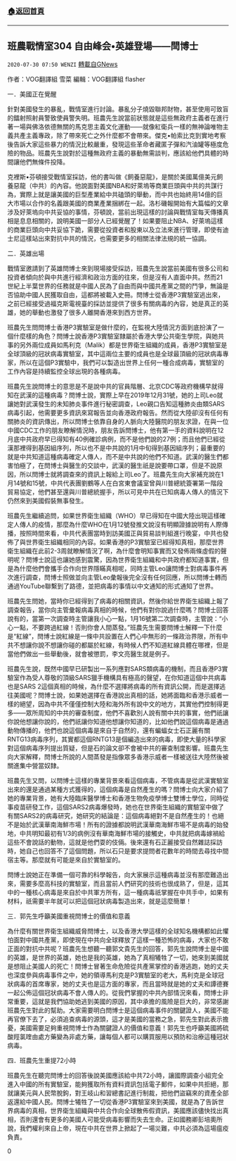 ###  [:house:返回首頁](https://github.com/ourhimalayas/txt)
---

## 班農戰情室304 自由峰会•英雄登場——閆博士
`2020-07-30 07:50 WENZI` [轉載自GNews](https://gnews.org/zh-hant/280374/)

作者：VOG翻譯組 雪菜 
編輯：VOG翻譯組 flasher



一．美國正在覺醒

針對美國發生的暴亂，戰情室進行討論。暴亂分子燒毀聯邦財物，甚至使用可致盲的鐳射照射員警致使員警失明。班農先生說當前狀態就是這些無政府主義者在進行著一場與佛洛依德無關的馬克思主義文化運動——就像紅衛兵一樣的無神論唯物主義共產主義專政，除了帶來死亡之外什麼都不會帶來。傑克•帕索比克到實地考察後告訴大家這些暴力的情況比較嚴重，發現這些革命者藏匿子彈和汽油罐等極度危險的物品。班農先生說對於這種無政府主義的暴動無需談判，應該給他們具體的時間讓他們無條件投降。

克裡斯•芬頓接受戰情室採訪，他的書叫做《飼養惡龍》，是關於美國萬億美元飼養惡龍（中共）的內容。他說面對美國NBA和好萊塢等商業巨頭與中共的共謀行為，實際上就是讓美國的巨型產業給中共磕頭的舉動，而中共也始終用14億的巨大市場以合作的名義跟美國的商業產業捆綁在一起。洛杉磯報開始有大篇幅的文章涉及好萊塢向中共妥協的事情，芬頓說，當前出現這樣的討論與戰情室每天傳播真相是息息相關的，說明美國一部分人已經覺醒了！如果要阻止NBA、好萊塢這樣的商業巨頭向中共妥協下跪，需要從投資者和股東以及立法來進行管理，即使有迪士尼這樣站出來對抗中共的情況，也需要更多的相關法律法規的統一協調。

二．英雄出場

戰情室邀請到了英雄閆博士來到現場接受採訪，班農先生說當前美國有很多公司和投資者傾向於與中共進行經濟和政治方面的往來，但是沒有人直面中共。然而21世紀上半葉世界的任務就是中國人民為了自由而與中國共產黨之間的鬥爭，無論是否協助中國人民獲取自由，這都將被載入史冊。閆博士從香港P3實驗室逃出來，之前已經接受過福克斯電視臺的採訪並提供了很多有關病毒的內容，她是真正的英雄，她的舉動也激發了很多人離開香港來到西方世界。

班農先生問閆博士香港P3實驗室是做什麼的，在監視大陸情況方面到底扮演了一個什麼樣的角色？閆博士說香港P3實驗室隸屬於香港大學公共衛生學院，與她共事的另外兩位成員如馬利克（Malik）都是世界衛生組織的成員，香港P3實驗室是全球頂級的冠狀病毒實驗室，其中這兩位主要的成員也是全球最頂級的冠狀病毒專家，所以在這個P3實驗中，我們可以製造出世界上任何一種合成病毒，實驗室的工作內容是持續監控全球出現的各種病毒。

班農先生說閆博士的意思是不是說中共的官員階層、北京CDC等政府機構早就得知在武漢的這種病毒？閆博士說，實際上早在2019年12月31號，她的上司Leo就讓她對武漢發生的未知肺炎事件進行秘密調查，Leo親口告知這種肺炎由類SARS病毒引起，他需要更多資訊來寫報告並向香港政府報告。然而從大陸卻沒有任何有關肺炎的資訊傳出，所以閆博士依靠自身的人脈向大陸醫院的朋友求證，在與一位中國CDC工作的朋友瞭解情況時，朋友告訴閆博士，他有第一手的資料說明在12月底中共政府早已得知有40例確診病例，而不是他們說的27例；而且他們已經從漢那裡得到基因組序列，所以也不是中共說的1月中旬得到基因組序列；最重要的就是中共知道這種病毒確定人傳人，而不是中共說的他們不知道。武漢的醫生們都害怕極了，在閆博士與醫生的交談中，武漢的醫生祇是說要帶口罩，但是不說原因，所以閆博士就將調查來的資訊上報給上司Leo了。班農先生向大家補充說在1月14號和15號，中共代表團劉鶴等人在白宮東會議室曾與川普總統簽署第一階段貿易協定，他們甚至還與川普總統握手，所以可見中共在已知病毒人傳人的情況下仍然來到美國假裝無事發生。

班農先生繼續追問，如果世界衛生組織（WHO）早已得知在中國大陸出現這樣確定人傳人的疫情，那麼為什麼WHO在1月12號發推文說沒有明顯證據說明有人際傳播，按照時間來看，中共代表團當時到訪美國正與貿易談判組進行晚宴，中共也發佈了與世界衛生組織相同的內容。如果香港的P3實驗室已經得知真相，那麼世界衛生組織在此前2-3周就瞭解情況了啊，為什麼會明知事實而又發佈兩條虛假的聲明呢？閆博士說這也讓她感到震驚，因為世界衛生組織和中共政府都知道事實，但是為什麼他們會攜手合作向世界隱瞞真相呢，同時主管Leo讓閆博士對病毒事件再次進行調查，閆博士照做並向主管Leo彙報後完全沒有任何回應，所以閆博士轉而通過YouTube聯繫到了路德，並把病毒的事情以中文通知的形式通知了世界。

班農先生問她，當時你已經得到了病毒的相關資訊，然後你給世界衛生組織上報了調查報告，當你向主管彙報病毒真相的時候，他們有對你說過什麼嗎？閆博士回答說有的，當第一次調查時主管讓我小心一點，1月16號第二次調查時，主管說：“小心一點，不要跨過紅線！否則你會人間蒸發。”班農先生需要閆博士解釋一下什麼是“紅線”，閆博士說紅線是一條中共設置在人們心中無形的一條政治界限，所有中共不想讓你說不想讓你碰的都屬於紅線，有時候人們不知道紅線具體在哪裡，但是當他們做出一些舉動後，就會被懲罰，李文亮醫生就是例子。

班農先生說，既然中國早已研製出一系列應對SARS類病毒的機制，而且香港P3實驗室作為受人尊敬的頂級SARS獵手機構具有極高的聲望，在你知道這個中共病毒也是SARS 2這個真相的時候，為什麼不選擇將病毒的所有資訊公開，而是選擇逃往美國呢？閆博士說，如果她選擇在香港說出真相的話，她將面臨和香港示威者一樣的絕望，因為中共不僅僅控制大陸和海外所有說中文的地方，其實他們控制得更多——眾所周知的中共的審查制度，他們不喜歡別人說有關中共的事實，他們祇讓你說他想讓你說的，他們祇讓你知道他想讓你知道的，比如他們說這個病毒是通過動物傳播的，他們也說這個病毒是來自于自然的，還有蝙蝠女士石正麗有關RNTG13病毒序列，其實都這個RNTG13是個編造出來的病毒，即使大量的科學家對這個病毒序列提出質疑，但是石的論文卻不會被中共的審查制度影響。班農先生向大家解釋，閆博士所說的人間蒸發是指像眾多香港示威者一樣被送往大陸然後被關進集中營當奴隸。

班農先生又問，以閆博士這樣的專業背景來看這個病毒，不管病毒是從武漢實驗室出來的還是通過某種方式獲得的，這個病毒是自然產生的嗎？閆博士向大家介紹了她的專業背景，她有大陸臨床醫學博士和香港生物免疫學博士雙博士學位，同時從事疫苗研發工作，這個SARS2病毒爆發時，她也在世界衛生組織的實驗室中做了有關SARS2的病毒研究，她研究的結論是：這個病毒絕對不是自然產生的！也絕不是始於武漢華南海鮮市場！所有的證據都說明武漢華南海鮮市場不是病毒的始發地，中共明知最初有1/3的病例沒有華南海鮮市場的接觸史，中共就把病毒嫁禍給這些不會說話的動物，這就是他們耍的伎倆。後來還有石正麗接受自然雜誌採訪時，她自己也回答不了這個問題，所以石只是要求提問者花數年的時間去尋找中間宿主等。那麼就有可能是來自於實驗室的。

閆博士說她正在準備一個可靠的科學報告，向大家展示這種病毒並沒有那麼難造出來，需要多麼高科技的實驗室，而且當前人們研究的技術也很成熟了，但是，這其中的一種核心病毒是來自於中共軍方所有，這一種病毒祇掌握在中共手中，如果有材料，祇需要半年就可以把這個冠狀病毒製造出來，就是這麼簡單！

三．郭先生呼籲美國重視閆博士的價值和意義

為什麼有關世界衛生組織威脅閆博士，以及香港大學這樣的全球知名機構都如此懼怕面對中國共產黨，即使現在中共向全球釋放了這樣一種恐怖的病毒，大家也不敢正面的對抗中共呢？班農先生想聽一聽郭文貴先生的回答，郭先生說閆博士是中國的英雄，是世界的英雄，她也是我的英雄，她為了真相犧牲了一切，她來到美國就是想阻止美國人的死亡！閆博士冒著生命危險從共產黨掌控的香港逃跑，她的丈夫也深度參與病毒事件之中，她的領導馬利克是P3實驗室的老大，馬利克是全球冠狀病毒的首席專家，她的丈夫也是這方面的專家，而且當時就是她的丈夫和譚德賽一起公佈這個冠狀病毒不會人傳人的。從我們掌握的中共內部情況來看，閆博士非常重要，這就是我們協助她逃到美國的原因，其中承擔的風險是巨大的，非常感謝班農先生對此的幫助。大家需要明白閆博士是這個病毒事件的關鍵證人，美國不能再官僚下去了，必須追查病毒的源頭，這才是美國的當務之急，郭先生對此表示擔憂，美國需要足夠重視閆博士作為關鍵證人的價值和意義！郭先生也呼籲美國將硫酸羥氯喹由處方藥變為非處方藥，讓每個人都可以購買服用以預防和治療這種冠狀病毒。

四．班農先生重提72小時

班農先生在聽完閆博士的回答後說美國應該給中共72小時，讓國際調查小組完全進入中國的所有實驗室，能夠獲取所有資料資訊包括電子郵件，如果中共拒絕，那就讓美元與人民幣脫鉤，對王岐山和習總書記進行制裁，把他們盜竊來的資產全部返還給中國人民。閆博士犧牲了一切從香港P3實驗室來到美國，就是為了告訴世界病毒的真相，世界衛生組織與中共合作向全球散佈假資訊，美國應該儘快找出真相，否則還會有更多的美國人可能受病毒影響而失去生命。正如國務卿彭培奧所說，我們權利來自上帝，現在中共在世界上掀起了一場災難，中共必須為這場瘟疫負責。

0
